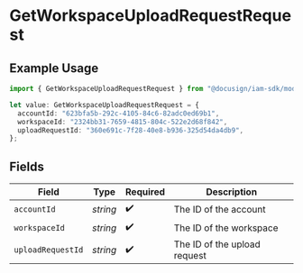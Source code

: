 # GetWorkspaceUploadRequestRequest

## Example Usage

```typescript
import { GetWorkspaceUploadRequestRequest } from "@docusign/iam-sdk/models/operations";

let value: GetWorkspaceUploadRequestRequest = {
  accountId: "623bfa5b-292c-4105-84c6-82adc0ed69b1",
  workspaceId: "2324bb31-7659-4815-804c-522e2d68f842",
  uploadRequestId: "360e691c-7f28-40e8-b936-325d54da4db9",
};
```

## Fields

| Field                        | Type                         | Required                     | Description                  |
| ---------------------------- | ---------------------------- | ---------------------------- | ---------------------------- |
| `accountId`                  | *string*                     | :heavy_check_mark:           | The ID of the account        |
| `workspaceId`                | *string*                     | :heavy_check_mark:           | The ID of the workspace      |
| `uploadRequestId`            | *string*                     | :heavy_check_mark:           | The ID of the upload request |